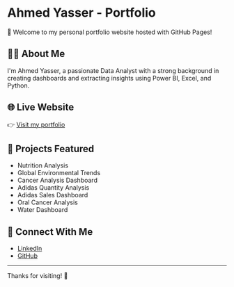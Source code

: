 # Ahmed Yasser - Portfolio

🎯 Welcome to my personal portfolio website hosted with GitHub Pages!

## 👨‍💻 About Me
I'm Ahmed Yasser, a passionate Data Analyst with a strong background in creating dashboards and extracting insights using Power BI, Excel, and Python.

## 🌐 Live Website
👉 [Visit my portfolio](https://ahmadyaser1234.github.io/)

## 📁 Projects Featured
- Nutrition Analysis
- Global Environmental Trends
- Cancer Analysis Dashboard
- Adidas Quantity Analysis
- Adidas Sales Dashboard
- Oral Cancer Analysis
- Water Dashboard

## 🔗 Connect With Me
- [LinkedIn](https://www.linkedin.com/in/ahmad-yasser-faiq-dataanalyst)
- [GitHub](https://github.com/ahmadyase1234)

---

Thanks for visiting! 🚀